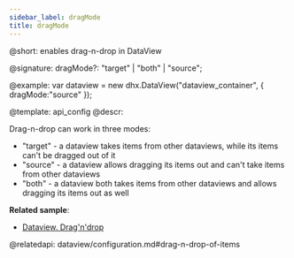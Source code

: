 ```yaml
---
sidebar_label: dragMode
title: dragMode
---          
```


@short: enables drag-n-drop in DataView

@signature: dragMode?: "target" | "both" | "source";

@example: 
var dataview = new dhx.DataView("dataview_container", { 
    dragMode:"source"
});


@template:	api_config
@descr: 

Drag-n-drop can work in three modes:

- "target" - a dataview takes items from other dataviews, while its items can't be dragged out of it
- "source" - a dataview allows dragging its items out and can't take items from other dataviews
- "both" - a dataview both takes items from other dataviews and allows dragging its items out as well

**Related sample**:
- [Dataview. Drag'n'drop](https://snippet.dhtmlx.com/nia2e5a9)

@relatedapi:
dataview/configuration.md#drag-n-drop-of-items
